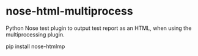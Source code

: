 nose-html-multiprocess
======================

Python Nose test plugin to output test report as an HTML, when using the multiprocessing plugin. 


pip install nose-htmlmp